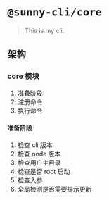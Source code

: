 # `@sunny-cli/core`

> This is my cli.

## 架构
### core 模块
1. 准备阶段
2. 注册命令
3. 执行命令

#### 准备阶段
1. 检查 cli 版本
2. 检查 node 版本
3. 检查用户主目录
4. 检查是否 root 启动
5. 检查入参
6. 全局检测是否需要提示更新